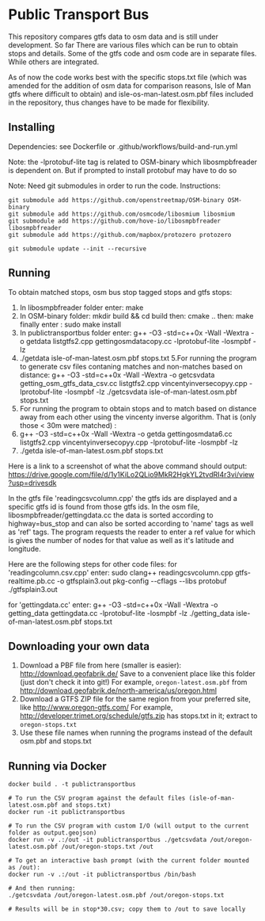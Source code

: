# Public Transport Bus

This repository compares gtfs data to osm data and is still under development. So far There are various files which can be run to obtain stops and details. Some of the  gtfs code and osm code are in separate files. While others are integrated. 
 

As of now the code works best with the specific stops.txt file (which was amended for the addition of osm data for comparison reasons, Isle of Man gtfs where difficult to obtain) and isle-os-man-latest.osm.pbf files included in the repository, thus changes have to be made for flexibility.


## Installing

Dependencies: see Dockerfile or .github/workflows/build-and-run.yml

Note: the -lprotobuf-lite tag is related to OSM-binary which libosmpbfreader is dependent on. But if prompted to install protobuf may have to do so

Note: Need git submodules in order to run the code. Instructions: 

```
git submodule add https://github.com/openstreetmap/OSM-binary OSM-binary
git submodule add https://github.com/osmcode/libosmium libosmium
git submodule add https://github.com/hove-io/libosmpbfreader libosmpbfreader
git submodule add https://github.com/mapbox/protozero protozero

git submodule update --init --recursive
```

## Running

To obtain matched stops, osm bus stop tagged stops and gtfs stops:
1. In libosmpbfreader folder enter: make
2. In OSM-binary folder: mkdir build && cd build  then: cmake ..   then: make  finally enter : sudo make install
3. In publictransportbus folder enter: g++ -O3 -std=c++0x -Wall -Wextra -o getdata listgtfs2.cpp gettingosmdatacopy.cc -lprotobuf-lite -losmpbf -lz
4. ./getdata isle-of-man-latest.osm.pbf stops.txt
5.For running the program to generate csv files contaning matches and non-matches based on distance: g++ -O3 -std=c++0x -Wall -Wextra -o getcsvdata getting_osm_gtfs_data_csv.cc listgtfs2.cpp vincentyinversecopyy.cpp  -lprotobuf-lite -losmpbf -lz     ./getcsvdata isle-of-man-latest.osm.pbf stops.txt
6. For running the program to obtain stops and to match based on distance away from each other using the vincenty inverse algorithm. That is (only those < 30m were matched) :
7. g++ -O3 -std=c++0x -Wall -Wextra -o getda gettingosmdata6.cc listgtfs2.cpp vincentyinversecopyy.cpp  -lprotobuf-lite -losmpbf -lz
8. ./getda isle-of-man-latest.osm.pbf stops.txt


Here is a link to a screenshot of what the above command should output: https://drive.google.com/file/d/1y1KiLo2QLio9MkR2HgkYL2tvdRI4r3vi/view?usp=drivesdk

In the gtfs file 'readingcsvcolumn.cpp' the gtfs ids are displayed and a specific gtfs id is found from those gtfs ids. In the osm file, libosmpbfreader/gettingdata.cc the data is sorted according to highway=bus_stop and can also be sorted according to 'name' tags as well as 'ref' tags.
The program requests the reader to enter a ref value for which is gives the number of nodes for that value as well as it's latitude and longitude.

Here are the following steps for other code files: for 'readingcolumn.csv.cpp' enter: sudo clang++ readingcsvcolumn.cpp gtfs-realtime.pb.cc -o gtfsplain3.out pkg-config --cflags --libs protobuf ./gtfsplain3.out

for 'gettingdata.cc' enter: g++ -O3 -std=c++0x -Wall -Wextra -o getting_data gettingdata.cc -lprotobuf-lite -losmpbf -lz ./getting_data isle-of-man-latest.osm.pbf stops.txt

## Downloading your own data

1. Download a PBF file from here (smaller is easier): http://download.geofabrik.de/
   Save to a convenient place like this folder (just don't check it into git!)
   For example, `oregon-latest.osm.pbf` from http://download.geofabrik.de/north-america/us/oregon.html
2. Download a GTFS ZIP file for the same region from your preferred site, like http://www.oregon-gtfs.com/
   For example, http://developer.trimet.org/schedule/gtfs.zip has stops.txt in it; extract to `oregon-stops.txt`
3. Use these file names when running the programs instead of the default osm.pbf and stops.txt

## Running via Docker

```
docker build . -t publictransportbus

# To run the CSV program against the default files (isle-of-man-latest.osm.pbf and stops.txt)
docker run -it publictransportbus

# To run the CSV program with custom I/O (will output to the current folder as output.geojson)
docker run -v .:/out -it publictransportbus ./getcsvdata /out/oregon-latest.osm.pbf /out/oregon-stops.txt /out

# To get an interactive bash prompt (with the current folder mounted as /out):
docker run -v .:/out -it publictransportbus /bin/bash

# And then running:
./getcsvdata /out/oregon-latest.osm.pbf /out/oregon-stops.txt

# Results will be in stop*30.csv; copy them to /out to save locally
```